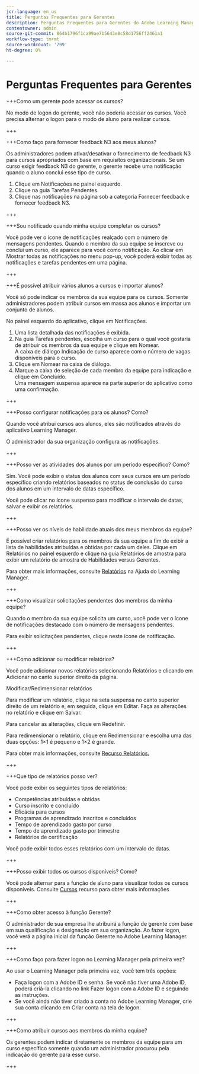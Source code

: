 ```yaml
---
jcr-language: en_us
title: Perguntas Frequentes para Gerentes
description: Perguntas Frequentes para Gerentes do Adobe Learning Manager
contentowner: admin
source-git-commit: 864b1796f1ca99ae7b5643e8c58d1756ff2461a1
workflow-type: tm+mt
source-wordcount: '799'
ht-degree: 0%

---
```




# Perguntas Frequentes para Gerentes

+++Como um gerente pode acessar os cursos?

No modo de logon do gerente, você não poderia acessar os cursos. Você precisa alternar o logon para o modo de aluno para realizar cursos.

+++

+++Como faço para fornecer feedback N3 aos meus alunos?

Os administradores podem ativar/desativar o fornecimento de feedback N3 para cursos apropriados com base em requisitos organizacionais. Se um curso exigir feedback N3 do gerente, o gerente recebe uma notificação quando o aluno conclui esse tipo de curso.

1. Clique em Notificações no painel esquerdo.
1. Clique na guia Tarefas Pendentes.
1. Clique nas notificações na página sob a categoria Fornecer feedback e fornecer feedback N3.

+++

+++Sou notificado quando minha equipe completar os cursos?

Você pode ver o ícone de notificações realçado com o número de mensagens pendentes. Quando o membro da sua equipe se inscreve ou conclui um curso, ele aparece para você como notificação. Ao clicar em Mostrar todas as notificações no menu pop-up, você poderá exibir todas as notificações e tarefas pendentes em uma página.

+++

+++É possível atribuir vários alunos a cursos e importar alunos?

Você só pode indicar os membros da sua equipe para os cursos. Somente administradores podem atribuir cursos em massa aos alunos e importar um conjunto de alunos.

No painel esquerdo do aplicativo, clique em Notificações.

1. Uma lista detalhada das notificações é exibida.
1. Na guia Tarefas pendentes, escolha um curso para o qual você gostaria de atribuir os membros da sua equipe e clique em Nomear.\
   A caixa de diálogo Indicação de curso aparece com o número de vagas disponíveis para o curso.
1. Clique em Nomear na caixa de diálogo.
1. Marque a caixa de seleção de cada membro da equipe para indicação e clique em Concluído.\
   Uma mensagem suspensa aparece na parte superior do aplicativo como uma confirmação.

+++

+++Posso configurar notificações para os alunos? Como?

Quando você atribui cursos aos alunos, eles são notificados através do aplicativo Learning Manager.

O administrador da sua organização configura as notificações.

+++

+++Posso ver as atividades dos alunos por um período específico? Como?

Sim. Você pode exibir o status dos alunos com seus cursos em um período específico criando relatórios baseados no status de conclusão do curso dos alunos em um intervalo de datas específico.

Você pode clicar no ícone suspenso para modificar o intervalo de datas, salvar e exibir os relatórios.

+++

+++Posso ver os níveis de habilidade atuais dos meus membros da equipe?

É possível criar relatórios para os membros da sua equipe a fim de exibir a lista de habilidades atribuídas e obtidas por cada um deles. Clique em Relatórios no painel esquerdo e clique na guia Relatórios de amostra para exibir um relatório de amostra de Habilidades versus Gerentes.

Para obter mais informações, consulte [Relatórios](feature-summary/reports.md) na Ajuda do Learning Manager.

+++

+++Como visualizar solicitações pendentes dos membros da minha equipe?

Quando o membro da sua equipe solicita um curso, você pode ver o ícone de notificações destacado com o número de mensagens pendentes.

Para exibir solicitações pendentes, clique neste ícone de notificação.

+++

+++Como adicionar ou modificar relatórios?

Você pode adicionar novos relatórios selecionando Relatórios e clicando em Adicionar no canto superior direito da página.

Modificar/Redimensionar relatórios

Para modificar um relatório, clique na seta suspensa no canto superior direito de um relatório e, em seguida, clique em Editar. Faça as alterações no relatório e clique em Salvar.

Para cancelar as alterações, clique em Redefinir.

Para redimensionar o relatório, clique em Redimensionar e escolha uma das duas opções: 1×1 é pequeno e 1×2 é grande.

Para obter mais informações, consulte  [Recurso Relatórios.](feature-summary/reports.md)

+++

+++Que tipo de relatórios posso ver?

Você pode exibir os seguintes tipos de relatórios:

* Competências atribuídas e obtidas
* Curso inscrito e concluído
* Eficácia para cursos
* Programas de aprendizado inscritos e concluídos
* Tempo de aprendizado gasto por curso
* Tempo de aprendizado gasto por trimestre
* Relatórios de certificação

Você pode exibir todos esses relatórios com um intervalo de datas.

+++

+++Posso exibir todos os cursos disponíveis? Como?

Você pode alternar para a função de aluno para visualizar todos os cursos disponíveis. Consulte  [Cursos](../learners/feature-summary/courses.md) recurso para obter mais informações

+++

+++Como obter acesso à função Gerente?

O administrador de sua empresa lhe atribuirá a função de gerente com base em sua qualificação e designação em sua organização. Ao fazer logon, você verá a página inicial da função Gerente no Adobe Learning Manager.

+++

+++Como faço para fazer logon no Learning Manager pela primeira vez?

Ao usar o Learning Manager pela primeira vez, você tem três opções:

* Faça logon com a Adobe ID e senha. Se você não tiver uma Adobe ID, poderá criá-la clicando no link Fazer logon com a Adobe ID e seguindo as instruções.
* Se você ainda não tiver criado a conta no Adobe Learning Manager, crie sua conta clicando em Criar conta na tela de logon.

+++

+++Como atribuir cursos aos membros da minha equipe?

Os gerentes podem indicar diretamente os membros da equipe para um curso específico somente quando um administrador procurou pela indicação do gerente para esse curso.

+++
